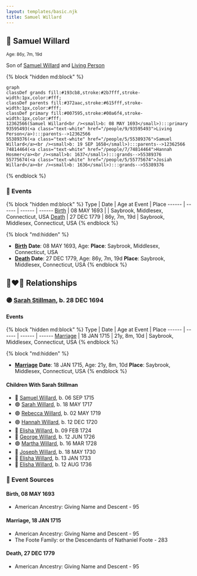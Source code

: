 ```yaml
---
layout: templates/basic.njk
title: Samuel Willard
---
```

## 🔵 Samuel Willard
<small>Age: 86y, 7m, 19d</small>

Son of [Samuel Willard](/people/5/55389376) and [Living Person](/people/9/93595493)

{% block "hidden md:block" %}
```mermaid
graph
classDef grands fill:#193cb8,stroke:#2b7fff,stroke-width:1px,color:#fff;
classDef parents fill:#372aac,stroke:#615fff,stroke-width:1px,color:#fff;
classDef primary fill:#007595,stroke:#00a6f4,stroke-width:1px,color:#fff;
12362566(Samuel Willard<br /><small>b: 08 MAY 1693</small>):::primary
93595493(<a class="text-white" href="/people/9/93595493">Living Person</a>):::parents-->12362566
55389376(<a class="text-white" href="/people/5/55389376">Samuel Willard</a><br /><small>b: 19 SEP 1658</small>):::parents-->12362566
74814464(<a class="text-white" href="/people/7/74814464">Hannah Hosmer</a><br /><small>b: 1637</small>):::grands-->55389376
55775674(<a class="text-white" href="/people/5/55775674">Josiah Willard</a><br /><small>b: 1636</small>):::grands-->55389376
```
{% endblock %}

### 📆 Events

{% block "hidden md:block" %}
Type | Date | Age at Event | Place
------ | ------ | ------ | ------
[Birth](#event-event-2) | 08 MAY 1693 |  | Saybrook, Middlesex, Connecticut, USA
[Death](#event-event-3) | 27 DEC 1779 | 86y, 7m, 19d | Saybrook, Middlesex, Connecticut, USA
{% endblock %}

{% block "md:hidden" %}
- **[Birth](#event-event-2)**
**Date**: 08 MAY 1693, Age:
**Place**: Saybrook, Middlesex, Connecticut, USA
- **[Death](#event-event-3)**
**Date**: 27 DEC 1779, Age: 86y, 7m, 19d
**Place**: Saybrook, Middlesex, Connecticut, USA
{% endblock %}

## 👩‍❤️‍👨 Relationships

### 🟣 [Sarah Stillman](/people/9/9722974), b. 28 DEC 1694

#### Events

{% block "hidden md:block" %}
Type | Date | Age at Event | Place
------ | ------ | ------ | ------
[Marriage](#event-family-0-event-0) | 18 JAN 1715 | 21y, 8m, 10d | Saybrook, Middlesex, Connecticut, USA
{% endblock %}

{% block "md:hidden" %}
- **[Marriage](#event-family-0-event-0)**
**Date**: 18 JAN 1715, Age: 21y, 8m, 10d
**Place**: Saybrook, Middlesex, Connecticut, USA
{% endblock %}

#### Children With Sarah Stillman
* 🔵 [Samuel Willard](/people/9/94843380), b. 06 SEP 1715
* 🟣 [Sarah Willard](/people/2/24374592), b. 18 MAY 1717
* 🟣 [Rebecca Willard](/people/6/62544636), b. 02 MAY 1719
* 🟣 [Hannah Willard](/people/7/75872420), b. 12 DEC 1720
* 🔵 [Elisha Willard](/people/6/625742), b. 09 FEB 1724
* 🔵 [George Willard](/people/3/31530910), b. 12 JUN 1726
* 🟣 [Martha Willard](/people/9/9026760), b. 16 MAR 1728
* 🔵 [Joseph Willard](/people/7/72246450), b. 18 MAY 1730
* 🔵 [Elisha Willard](/people/7/77525708), b. 13 JAN 1733
* 🔵 [Elisha Willard](/people/9/98758913), b. 12 AUG 1736
### 📰 Event Sources

#### <a id="event-event-2"></a> Birth, 08 MAY 1693
* American Ancestry: Giving Name and Descent  - 95

#### <a id="event-family-0-event-0"></a> Marriage, 18 JAN 1715
* American Ancestry: Giving Name and Descent  - 95
* The Foote Family: or the Descendants of Nathaniel Foote  - 283
#### <a id="event-event-3"></a> Death, 27 DEC 1779
* American Ancestry: Giving Name and Descent  - 95
